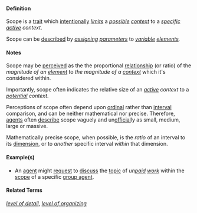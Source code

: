 #### Definition

Scope is a [trait](https://github.com/gcassel/Modular-Organization-Terminology/blob/master/terms/trait.md) which [intentionally](https://github.com/gcassel/Modular-Organization-Terminology/blob/master/terms/intention.md) *[limits](https://github.com/gcassel/Modular-Organization-Terminology/blob/master/terms/limit.md)* a *[possible](https://github.com/gcassel/Modular-Organization-Terminology/blob/master/terms/potential.md) [context](https://github.com/gcassel/Modular-Organization-Terminology/blob/master/terms/context.md)* to a *[specific](https://github.com/gcassel/Modular-Organization-Terminology/blob/master/terms/specific.md) [active](https://github.com/gcassel/Modular-Organization-Terminology/blob/master/terms/active.md) context*. 

Scope can be [described](https://github.com/gcassel/Modular-Organization-Terminology/blob/master/terms/describe.md) by *[assigning](https://github.com/gcassel/Modular-Organization-Terminology/blob/master/terms/assign.md) [parameters](https://github.com/gcassel/Modular-Organization-Terminology/blob/master/terms/parameter.md)* to *[variable](https://github.com/gcassel/Modular-Organization-Terminology/blob/master/terms/variable.md) [elements](https://github.com/gcassel/Modular-Organization-Terminology/blob/master/terms/element.md).* 

#### Notes

Scope may be [perceived](https://github.com/gcassel/Modular-Organization-Terminology/blob/master/terms/perceive.md) as the the proportional [relationship](https://github.com/gcassel/Modular-Organization-Terminology/blob/master/terms/relate.md) (or ratio) of the *magnitude of an [element](https://github.com/gcassel/Modular-Organization-Terminology/blob/master/terms/element.md)* to *the magnitude of a [context](https://github.com/gcassel/Modular-Organization-Terminology/edit/master/terms/context.md)* which it's considered within.  

Importantly, scope often indicates the relative size of an *[active](https://github.com/gcassel/Modular-Organization-Terminology/edit/master/terms/active.md) context* to a *[potential](https://github.com/gcassel/Modular-Organization-Terminology/edit/master/terms/potential.md) context*.

Perceptions of scope often depend upon [ordinal](https://github.com/gcassel/Modular-Organization-Terminology/blob/master/terms/order.md) rather than [interval](https://github.com/gcassel/Modular-Organization-Terminology/blob/master/terms/interval.md) comparison, and can be neither mathematical nor precise.  Therefore, [agents](https://github.com/gcassel/Modular-Organization-Terminology/blob/master/terms/agent.md) often [describe](https://github.com/gcassel/Modular-Organization-Terminology/edit/master/terms/describe.md) scope vaguely and un[official](https://github.com/gcassel/Modular-Organization-Terminology/edit/master/terms/official.md)ly as small, medium, large or massive.

Mathematically precise scope, when possible, is the *ratio* of an interval to its [dimension](https://github.com/gcassel/Modular-Organization-Terminology/blob/master/terms/dimension.md), or to *another* specific interval *within* that dimension.

#### Example(s)

* An [agent](https://github.com/gcassel/Modular-Organization-Terminology/blob/master/terms/agent.md) might [request](https://github.com/gcassel/Modular-Organization-Terminology/blob/master/terms/request.md) to [discuss](https://github.com/gcassel/Modular-Organization-Terminology/blob/master/terms/discuss.md) the [topic](https://github.com/gcassel/Modular-Organization-Terminology/blob/master/terms/topic.md) of *un[paid](https://github.com/gcassel/Modular-Organization-Terminology/blob/master/terms/remunerate.md) [work](https://github.com/gcassel/Modular-Organization-Terminology/blob/master/terms/work.md)* within the [scope](https://github.com/gcassel/Modular-Organization-Terminology/blob/master/terms/scope.md) of a specific [group agent](https://github.com/gcassel/Modular-Organization-Terminology/blob/master/compound-terms/group-agent.md).

#### Related Terms

*[level of detail](https://github.com/gcassel/Modular-Organization-Terminology/blob/master/compound-terms/level-of-detail.md)*, *[level of organizing](https://github.com/gcassel/Modular-Organization-Terminology/blob/master/terms/level-of-organizing.md)* 
